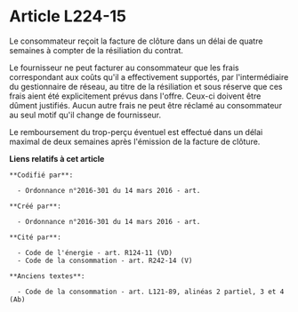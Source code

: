 # Article L224-15

Le consommateur reçoit la facture de clôture dans un délai de quatre semaines à compter de la résiliation du contrat.

Le fournisseur ne peut facturer au consommateur que les frais correspondant aux coûts qu'il a effectivement supportés, par
l'intermédiaire du gestionnaire de réseau, au titre de la résiliation et sous réserve que ces frais aient été explicitement
prévus dans l'offre. Ceux-ci doivent être dûment justifiés. Aucun autre frais ne peut être réclamé au consommateur au seul
motif qu'il change de fournisseur.

Le remboursement du trop-perçu éventuel est effectué dans un délai maximal de deux semaines après l'émission de la facture de
clôture.

**Liens relatifs à cet article**

	**Codifié par**:

	  - Ordonnance n°2016-301 du 14 mars 2016 - art.

	**Créé par**:

	  - Ordonnance n°2016-301 du 14 mars 2016 - art.

	**Cité par**:

	  - Code de l'énergie - art. R124-11 (VD)
	  - Code de la consommation - art. R242-14 (V)

	**Anciens textes**:

	  - Code de la consommation - art. L121-89, alinéas 2 partiel, 3 et 4 (Ab)
